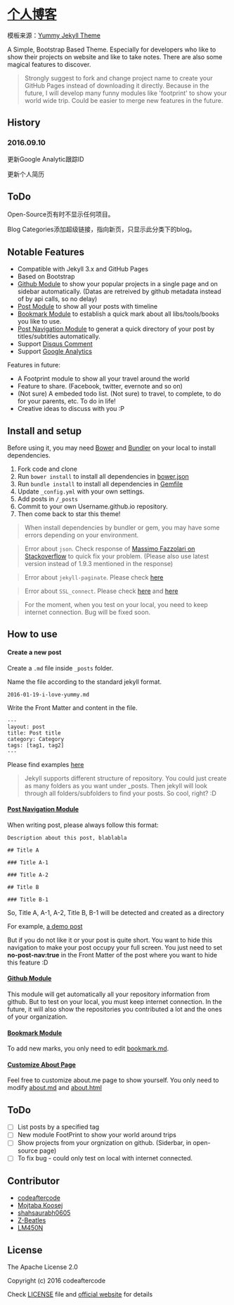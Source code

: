 # [个人博客](https://codeaftercode.github.io)
模板来源：[Yummy Jekyll Theme](https://github.com/DONGChuan/Yummy-Jekyll)

A Simple, Bootstrap Based Theme. Especially for developers who like to show their projects on website and like to take notes. There are also some magical features to discover. 


> Strongly suggest to fork and change project name to create your GitHub Pages instead of downloading it directly. Because in the future, I will develop many funny modules like 'footprint' to show your world wide trip. Could be easier to merge new features in the future.

## History
### 2016.09.10

更新Google Analytic跟踪ID

更新个人简历
## ToDo

Open-Source页有时不显示任何项目。

Blog Categories添加超级链接，指向新页，只显示此分类下的blog。

## Notable Features

* Compatible with Jekyll 3.x and GitHub Pages
* Based on Bootstrap
* [Github Module](http://codeaftercode.github.io/open-source) to show your popular projects in a single page and on sidebar automatically. (Datas are retreived by github metadata instead of by api calls, so no delay) 
* [Post Module](http://codeaftercode.github.io/blog) to show all your posts with timeline
* [Bookmark Module](http://codeaftercode.github.io/bookmark) to establish a quick mark about all libs/tools/books you like to use.
* [Post Navigation Module](http://codeaftercode.github.io/css/2016/04/22/CSS-Animation.html) to generat a quick directory of your post by titles/subtitles automatically.
* Support [Disqus Comment](https://disqus.com/home/explore/)
* Support [Google Analytics](https://analytics.google.com/analytics/web/)

Features in future:
* A Footprint module to show all your travel around the world
* Feature to share. (Facebook, twitter, evernote and so on)
* (Not sure) A embeded todo list. (Not sure) to travel, to complete, to do for your parents, etc. To do in life!
* Creative ideas to discuss with you :P

## Install and setup

Before using it, you may need [Bower](http://bower.io/) and [Bundler](http://bundler.io/) on your local to install dependencies.

1. Fork code and clone
2. Run `bower install` to install all dependencies in [bower.json](https://github.com/codeaftercode/codeaftercode.github.io/blob/master/bower.json)
3. Run `bundle install` to install all dependencies in [Gemfile](https://github.com/codeaftercode/codeaftercode.github.io/blob/master/Gemfile)
4. Update `_config.yml` with your own settings.
5. Add posts in `/_posts`
6. Commit to your own Username.github.io repository.
7. Then come back to star this theme!

> When install dependencies by bundler or gem, you may have some errors depending on your environment.

> Error about `json`. Check response of [Massimo Fazzolari on Stackoverflow](http://stackoverflow.com/questions/8100891/the-json-native-gem-requires-installed-build-tools) to quick fix your problem. (Please also use latest version instead of 1.9.3 mentioned in the response)
  
> Error about `jekyll-paginate`. Please check [here](http://stackoverflow.com/questions/35401566/dont-have-jekyll-paginate-or-one-of-its-dependencies-installed)

> Error about `SSL_connect`. Please check [here](http://stackoverflow.com/questions/15305350/gem-install-fails-with-openssl-failure) and [here](http://railsapps.github.io/openssl-certificate-verify-failed.html)

> For the moment, when you test on your local, you need to keep internet connection. Bug will be fixed soon.

## How to use

#### Create a new post

Create a `.md` file inside `_posts` folder.

Name the file according to the standard jekyll format.

```
2016-01-19-i-love-yummy.md
```

Write the Front Matter and content in the file.

```
---
layout: post
title: Post title
category: Category
tags: [tag1, tag2]
---
```

Please find examples [here](https://github.com/codeaftercode/codeaftercode.github.io/tree/master/_posts)

> Jekyll supports different structure of repository. You could just create as many folders as you want under _posts. Then jekyll will look through all folders/subfolders to find your posts. So cool, right? :D

#### [Post Navigation Module](http://codeaftercode.github.io/css/2016/04/22/CSS-Animation.html)

When writing post, please always follow this format:

```
Description about this post, blablabla

## Title A

### Title A-1

### Title A-2

## Title B

### Title B-1

```

So, Title A, A-1, A-2, Title B, B-1 will be detected and created as a directory

For example, [a demo post](https://github.com/codeaftercode/codeaftercode.github.io/edit/master/_posts/2016-04-22-CSS-Animation.md)

But if you do not like it or your post is quite short. You want to hide this navigation to make your post occupy your full screen. You just need to set **no-post-nav:true** in the Front Matter of the post where you want to hide this feature :D

#### [Github Module](http://codeaftercode.github.io/open-source)

This module will get automatically all your repository information from github. But to test on your local, you must keep internet connection. 
In the future, it will also show the repositories you contributed a lot and the ones of your organization.

#### [Bookmark Module](http://codeaftercode.github.io/bookmark)

To add new marks, you only need to edit [bookmark.md](https://github.com/codeaftercode/Yummy-Jekyll/blob/master/bookmark.md).

#### [Customize About Page](http://codeaftercode.github.io/about)

Feel free to customize about.me page to show yourself. You only need to modify [about.md](https://github.com/codeaftercode/Yummy-Jekyll/blob/master/about.md) and [about.html](https://github.com/codeaftercode/Yummy-Jekyll/blob/master/_includes/about.html)

## ToDo

- [ ] List posts by a specified tag
- [ ] New module FootPrint to show your world around trips
- [ ] Show projects from your orgnization on github. (Siderbar, in open-source page)
- [ ] To fix bug - could only test on local with internet connected.

## Contributor

* [codeaftercode](https://github.com/codeaftercode)
* [Mojtaba Koosej](https://github.com/mkoosej)
* [shahsaurabh0605](https://github.com/shahsaurabh0605)
* [Z-Beatles](http://www.waynechu.cn/)
* [LM450N](https://github.com/LM450N)

## License

The Apache License 2.0

Copyright (c) 2016 codeaftercode

Check [LICENSE](https://github.com/codeaftercode/codeaftercode.github.io/blob/master/LICENSE) file and [official website](http://www.apache.org/licenses/LICENSE-2.0) for details
